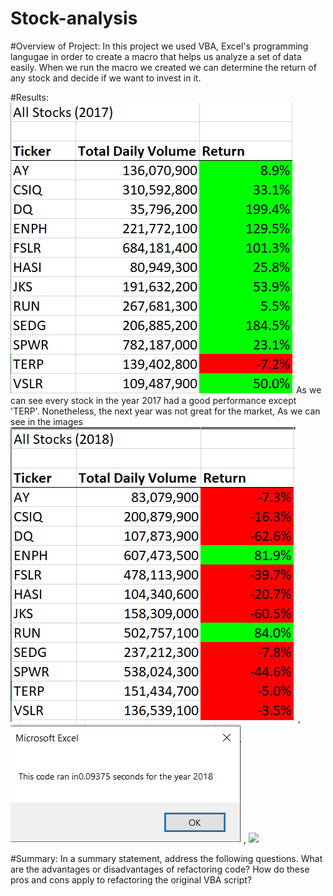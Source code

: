 # Stock-analysis
#Overview of Project: In this project we used VBA, Excel's programming langugae in order to create a macro that helps us analyze a set of data easily. When we run the macro we created we can determine the return of any stock and decide if we want to invest in it. 

#Results: ![](Resources/Allstocks2017.png) As we can see every stock in the year 2017 had a good performance except 'TERP'. Nonetheless, the next year was not great for the market, As we can see in the images  ![](Resources/Allstocks2018.png) , ![](Resources/runTimeOriginal.png) , ![](ResourcesrunTimeRefracted.png)

#Summary: In a summary statement, address the following questions.
What are the advantages or disadvantages of refactoring code?
How do these pros and cons apply to refactoring the original VBA script?
